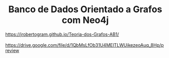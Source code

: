 <h1 align="center"> Banco de Dados Orientado a Grafos com Neo4j</h1>


https://jrobertogram.github.io/Teoria-dos-Grafos-AB1/
<br><br>
https://drive.google.com/file/d/1QbMsLfOb31U4MElTLWUikezeoAuq_8Hp/preview


